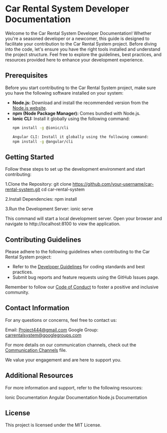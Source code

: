 # Car Rental System Developer Documentation

Welcome to the Car Rental System Developer Documentation! Whether you're a seasoned developer or a newcomer, this guide is designed to facilitate your contribution to the Car Rental System project. Before diving into the code, let's ensure you have the right tools installed and understand the project structure. Feel free to explore the guidelines, best practices, and resources provided here to enhance your development experience.


## Prerequisites

Before you start contributing to the Car Rental System project, make sure you have the following software installed on your system:

- **Node.js:** Download and install the recommended version from the [Node.js website](https://nodejs.org/).
- **npm (Node Package Manager):** Comes bundled with Node.js.
- **Ionic CLI:** Install it globally using the following command:
  ```bash
  npm install -g @ionic/cli

  Angular CLI: Install it globally using the following command:
  npm install -g @angular/cli
  
  
## Getting Started

Follow these steps to set up the development environment and start contributing:

1.Clone the Repository:
git clone https://github.com/your-username/car-rental-system.git
cd car-rental-system

2.Install Dependencies:
npm install

3.Run the Development Server:
ionic serve

This command will start a local development server. Open your browser and navigate to http://localhost:8100 to view the application.


## Contributing Guidelines

Please adhere to the following guidelines when contributing to the Car Rental System project:

- Refer to the [Developer Guidelines](./Developer_Guidelines.md) for coding standards and best practices.
- Submit bug reports and feature requests using the GitHub Issues page.

Remember to follow our [Code of Conduct](./Code_of_Conduct.md) to foster a positive and inclusive community.


## Contact Information


For any questions or concerns, feel free to contact us:

Email: Project444@gmail.com
Google Group: carrentalsystem@googlegroups.com

For more details on our communication channels, check out the [Communication Channels](./Communication_Channels.md) file.

We value your engagement and are here to support you.


## Additional Resources
For more information and support, refer to the following resources:

Ionic Documentation
Angular Documentation
Node.js Documentation


## License

This project is licensed under the MIT License.
